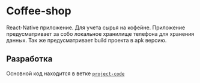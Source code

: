 
# Coffee-shop
React-Native приложение. Для учета сырья на кофейне. Приложение предусматривает за собо локальное хранилище телефона для хранения данных. Так же предусматривает build проекта в apk версию.

## Разработка

Основной код находится в ветке [`project-code`](https://github.com/Artynskij/coffee-shop/tree/dev)
